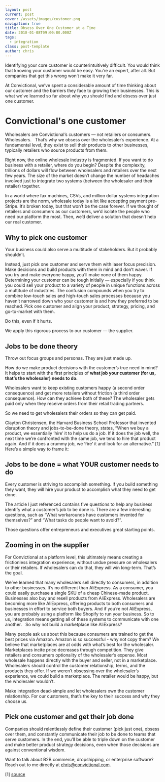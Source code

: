 ```yaml
---
layout: post
current: post
cover: /assets/images/customer.png
navigation: true
title: Obsess Over One Customer at a Time
date: 2018-01-08T09:00:00.000Z
tags:
  - integration
class: post-template
author: chris
---
```

Identifying your core customer is counterintuitively difficult. You would think that knowing your customer would be easy. You’re an expert, after all. But companies that get this wrong won’t make it very far.

At Convictional, we’ve spent a considerable amount of time thinking about our customer and the barriers they face to growing their businesses. This is what we've learned so far about why you should find and obsess over just one customer.

# Convictional's one customer

Wholesalers are Convictional’s customers — not retailers or consumers. Wholesalers.  
That’s why we obsess over the wholesaler’s experience. At a fundamental level, they exist to sell their products to other businesses, typically retailers who source products from them.

Right now, the online wholesale industry is fragmented. If you want to do business with a retailer, where do you begin? Despite the complexity, trillions of dollars will flow between wholesalers and retailers over the next few years. The size of the market doesn’t change the number of headaches involved just to integrate two systems (between the wholesaler and their retailer) together.

In a world where fax machines, CSVs, and million dollar systems integration projects are the norm, wholesale today is a lot like accepting payment pre-Stripe. It’s broken today, but that won’t be the case forever. If we thought of retailers and consumers as our customers, we’d isolate the people who need our platform the most. Then, we’d deliver a solution that doesn’t help our real customer.

## Why to pick one customer

Your business could also serve a multitude of stakeholders. But it probably shouldn’t.

Instead, just pick one customer and serve them with laser focus precision. Make decisions and build products with them in mind and don’t waver. If you try and make everyone happy, you’ll make none of them happy. Determining your customer can be tough initially — especially if you think you could sell your product to a variety of people in unique functions across a multitude of industries. The confusion compounds when you try to combine low-touch sales and high-touch sales processes because you haven’t narrowed down who your customer is and how they preferred to be reached. Pick one customer and align your product, strategy, pricing, and go-to-market with them.

Do this, even if it hurts.

We apply this rigorous process to our customer — the supplier.

## Jobs to be done theory

Throw out focus groups and personas. They are just made up.

How do we make product decisions with the customer’s true need in mind? It helps to start with the first principles of **what job your customer (for us, that’s the wholesaler) needs to do**.

Wholesalers want to keep existing customers happy (a second order consequence) and get more retailers without friction (a third order consequence). How can they achieve both of these? The wholesaler gets paid only when they receive orders from their retail trading partners.

So we need to get wholesalers their orders so they can get paid.

Clayton Christensen, the Harvard Business School Professor that invented disruption theory and jobs-to-be-done theory, states, “When we buy a product, we essentially ‘hire’ it to help us do a job. If it does the job well, the next time we’re confronted with the same job, we tend to hire that product again. And if it does a crummy job, we ‘fire’ it and look for an alternative.” [1]
Here’s a simple way to frame it:

## Jobs to be done = what YOUR customer needs to do

Every customer is striving to accomplish something. If you build something they want, they will hire your product to accomplish what they need to get done.

The article I just referenced contains five questions to help any business identify what a customer’s job to be done is. There are a few interesting questions, such as “What workarounds have customers invented for themselves?” and “What tasks do people want to avoid?”.

Those questions offer entrepreneurs and executives great starting points.

## Zooming in on the supplier

For Convictional at a platform level, this ultimately means creating a frictionless integration experience, without undue pressure on wholesalers or their retailers. If wholesalers can do that, they will win long-term. That’s the goal.

We’ve learned that many wholesalers sell directly to consumers, in addition to other businesses. It’s no different than AliExpress. As a consumer, you could easily purchase a single SKU of a cheap Chinese-made product. Businesses also buy and resell products from AliExpress. Wholesalers are becoming more like AliExpress, offering products to both consumers and businesses in effort to service both buyers. And if you’re not AliExpress, you are probably using a platform like Shopify to run your business.
So to us, integration means getting all of these systems to communicate with one another.  
So why not build a marketplace like AliExpress?

Many people ask us about this because consumers are trained to get the best prices via Amazon. Amazon is so successful - why not copy them? We believe that marketplaces are at odds with what’s best for the wholesaler. Marketplaces incite price decreases through competition. They give retailers and consumers optionality of the wholesaler’s expense. Most wholesale happens directly with the buyer and seller, not in a marketplace. Wholesalers should control the customer relationship, terms, and the products they offer. If we weren’t obsessing over the wholesaler’s experience, we could build a marketplace. The retailer would be happy, but the wholesaler wouldn’t.

Make integration dead-simple and let wholesalers own the customer relationship. For our customers, that’s the key to their success and why they choose us.

## Pick one customer and get their job done

Companies should relentlessly define their customer (pick just one), obsess over them, and constantly communicate their job to be done to teams that serve customers. In the end, you’ll be able to triple down on the customer and make better product strategy decisions, even when those decisions are against conventional wisdom.

Want to talk about B2B commerce, dropshipping, or enterprise software? Reach out to me directly at chris@convictional.com.

[1] [source](https://hbr.org/2016/09/know-your-customers-jobs-to-be-done)